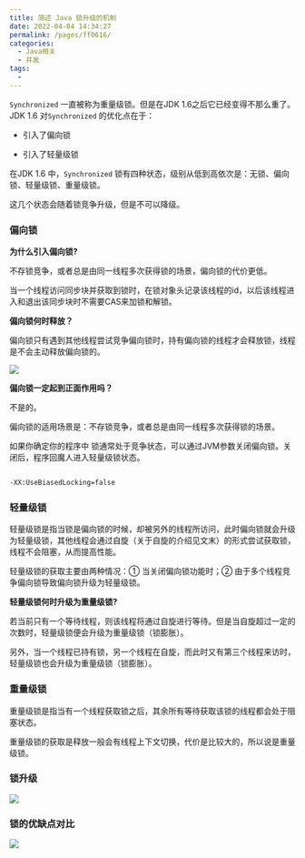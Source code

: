 ```yaml
---
title: 简述 Java 锁升级的机制
date: 2022-04-04 14:34:27
permalink: /pages/ff0616/
categories:
  - Java相关
  - 并发
tags:
  - 
---
```

`Synchronized` 一直被称为重量级锁。但是在JDK 1.6之后它已经变得不那么重了。JDK 1.6 对`Synchronized` 的优化点在于：

* 引入了偏向锁

* 引入了轻量级锁

在JDK 1.6 中，`Synchronized` 锁有四种状态，级别从低到高依次是：无锁、偏向锁、轻量级锁、重量级锁。<br>

这几个状态会随着锁竞争升级，但是不可以降级。

### 偏向锁

**为什么引入偏向锁?** <br>

不存锁竞争，或者总是由同一线程多次获得锁的场景，偏向锁的代价更低。

当一个线程访问同步块并获取到锁时，在锁对象头记录该线程的id，以后该线程进入和退出该同步块时不需要CAS来加锁和解锁。

**偏向锁何时释放？** <br>

偏向锁只有遇到其他线程尝试竞争偏向锁时，持有偏向锁的线程才会释放锁，线程是不会主动释放偏向锁的。

![](https://tva1.sinaimg.cn/large/e6c9d24ely1h0yn1bt6ncj20u00xm0v2.jpg)

**偏向锁一定起到正面作用吗？** <br>

不是的。<br>

偏向锁的适用场景是：不存锁竞争，或者总是由同一线程多次获得锁的场景。

如果你确定你的程序中 锁通常处于竞争状态，可以通过JVM参数关闭偏向锁。关闭后，程序回魔人进入轻量级锁状态。

```bash

-XX:UseBiasedLocking=false

```

### 轻量级锁

轻量级锁是指当锁是偏向锁的时候，却被另外的线程所访问，此时偏向锁就会升级为轻量级锁，其他线程会通过自旋（关于自旋的介绍见文末）的形式尝试获取锁，线程不会阻塞，从而提高性能。

轻量级锁的获取主要由两种情况：① 当关闭偏向锁功能时；② 由于多个线程竞争偏向锁导致偏向锁升级为轻量级锁。

**轻量级锁何时升级为重量级锁?** <br>

若当前只有一个等待线程，则该线程将通过自旋进行等待。但是当自旋超过一定的次数时，轻量级锁便会升级为重量级锁（锁膨胀）。

另外，当一个线程已持有锁，另一个线程在自旋，而此时又有第三个线程来访时，轻量级锁也会升级为重量级锁（锁膨胀）。

### 重量级锁

重量级锁是指当有一个线程获取锁之后，其余所有等待获取该锁的线程都会处于阻塞状态。

重量级锁的获取是释放一般会有线程上下文切换，代价是比较大的，所以说是重量级锁。

### 锁升级

![](https://tva1.sinaimg.cn/large/e6c9d24ely1h0ynbl2j8nj20sg0fy764.jpg)

### 锁的优缺点对比

![](https://tva1.sinaimg.cn/large/e6c9d24ely1h0ynmv8nwtj21eo0bmjug.jpg)